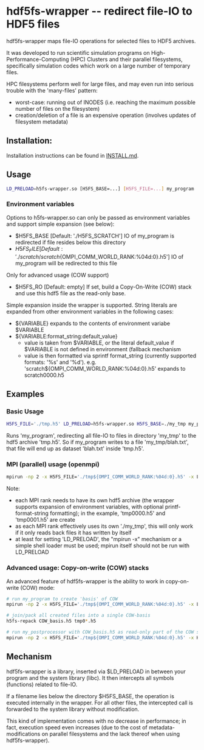 # hdf5fs-wrapper -- redirect file-IO to HDF5 files

hdf5fs-wrapper maps file-IO operations for selected files to HDF5 archives.

It was developed to run scientific simulation programs on
High-Performance-Computing (HPC) Clusters and their parallel filesystems,
specifically simulation codes which work on a large number of temporary
files.

HPC filesystems perform well for large files, and may even run into
serious trouble with the 'many-files' pattern:
 - worst-case: running out of INODES (i.e. reaching the maximum possible
   number of files on the filesystem)
 - creation/deletion of a file is an expensive operation (involves updates
   of filesystem metadata)

## Installation:

Installation instructions can be found in [INSTALL.md](INSTALL.md).


## Usage

```sh
LD_PRELOAD=h5fs-wrapper.so [H5FS_BASE=...] [H5FS_FILE=...] my_program
```
### Environment variables

Options to h5fs-wrapper.so can only be passed as environment variables and
support simple expansion (see below):

  - $H5FS_BASE [Default: './H5FS_SCRATCH']
    IO of my_program is redirected if file resides below this directory
  - $H5FS_FILE [Default: './scratch/scratch${OMPI_COMM_WORLD_RANK:%04d:0}.h5']
    IO of my_program will be redirected to this file

Only for advanced usage (COW support)
  - $H5FS_RO [Default: empty]
    If set, build a Copy-On-Write (COW) stack and use this hdf5 file as the
    read-only base.

Simple expansion inside the wrapper is supported. String literals are expanded
from other environment variables in the following cases:
  - ${VARIABLE}
    expands to the contents of environment variabe $VARIABLE
  - ${VARIABLE:format_string:default_value}
    * value is taken from $VARIABLE, or the literal default_value if $VARIABLE
      is not defined in environment (fallback mechanism
    * value is then formatted via sprintf format_string (currently supported
      formats: '%s' and '%d').
      e.g. 'scratch${OMPI_COMM_WORLD_RANK:%04d:0}.h5' expands to scratch0000.h5

## Examples
### Basic Usage

```sh
H5FS_FILE='./tmp.h5' LD_PRELOAD=h5fs-wrapper.so H5FS_BASE=./my_tmp my_program
```
Runs 'my_program', redirecting all file-IO to files in directory 'my_tmp'
to the hdf5 archive 'tmp.h5'.
So if my_program writes to a file 'my_tmp/blah.txt', that file will end up
as dataset 'blah.txt' inside 'tmp.h5'.


### MPI (parallel) usage (openmpi)

```sh
mpirun -np 2 -x H5FS_FILE='./tmp${OMPI_COMM_WORLD_RANK:%04d:0}.h5' -x LD_PRELOAD=h5fs-wrapper.so -x H5FS_BASE=./my_tmp my_program
```

Note:
 - each MPI rank needs to have its own hdf5 archive (the wrapper supports
   expansion of environment variables, with optional printf-format-string
   formatting); in the example, 'tmp0000.h5' and 'tmp0001.h5' are create
 - as each MPI rank effectively uses its own './my_tmp', this
   will only work if it only reads back files it has written by itself
 - at least for setting 'LD_PRELOAD', the "mpirun -x" mechanism or
   a simple shell loader must be used; mpirun itself should not be run
   with LD_PRELOAD


### Advanced usage: Copy-on-write (COW) stacks

An advanced feature of hdf5fs-wrapper is the ability to work in copy-on-write (COW) mode:
```sh
# run my_program to create 'basis' of COW
mpirun -np 2 -x H5FS_FILE='./tmp${OMPI_COMM_WORLD_RANK:%04d:0}.h5' -x LD_PRELOAD=h5fs-wrapper.so -x H5FS_BASE=./my_tmp my_program

# join/pack all created files into a single COW-basis
h5fs-repack COW_basis.h5 tmp0*.h5

# run my_postprocessor with COW_basis.h5 as read-only part of the COW stack
mpirun -np 2 -x H5FS_FILE='./tmp${OMPI_COMM_WORLD_RANK:%04d:0}.h5' -x H5FS_RO=COW_basis.h5 -x LD_PRELOAD=h5fs-wrapper.so -x H5FS_BASE=./my_tmp my_postprocessor
```


## Mechanism

hdf5fs-wrapper is a library, inserted via $LD_PRELOAD in between your
program and the system library (libc).
It then intercepts all symbols (functions) related to file-IO.

If a filename lies below the directory $H5FS_BASE, the operation is
executed internally in the wrapper.
For all other files, the intercepted call is forwarded to the system
library without modification.

This kind of implementation comes with no decrease in performance; in
fact, execution speed even increases (due to the cost of
metadata-modifications on parallel filesystems and the lack thereof
when using hdf5fs-wrapper).
